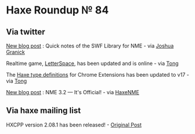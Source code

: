 [_template]: ../templates/roundup.html
# Haxe Roundup № 84

## Via twitter
[New blog post][link 1] : Quick notes of the SWF Library for NME - via [Joshua Granick][link 2]

Realtime game, [LetterSpace][link 3], has been updated and is online - via [Tong][link 4]

The [Haxe type definitions][link 5] for Chrome Extensions has been updated to v17 - via [Tong][link 6]

[New blog post][link 7] : NME 3.2 — It's Official! - via [HaxeNME][link 8]

## Via haxe mailing list
HXCPP version 2.08.1 has been released! - [Original Post][link 9]

[link 1]: http://www.joshuagranick.com/blog/2012/02/08/quick-notes-on-the-swf-library-for-nme/ "New blog post"
[link 2]: https://www.twitter.com/#!/singmajesty "Joshua Granick"
[link 3]: http://games.disktree.net/letterspace/ "LetterSpace"
[link 4]: https://www.twitter.com/#!/disktree "Tong"
[link 5]: https://github.com/tong/chrome.extension "Haxe type definitions"
[link 6]: https://www.twitter.com/#!/disktree "Tong"
[link 7]: http://www.haxenme.org/blog/?p=70 "New blog post"
[link 8]: https://www.twitter.com/#!/haxenme "HaxeNME"
[link 9]: http://groups.google.com/group/haxelang/browse_thread/thread/e12015fdbdbc8111/80914bfc3da4ce50 "Original Post"

